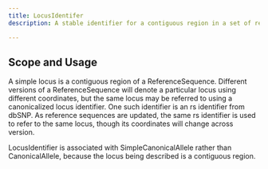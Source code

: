 ```yaml
---
title: LocusIdentifer
description: A stable identifier for a contiguous region in a set of related ReferenceSequences.

---
```


Scope and Usage
---------------

A simple locus is a contiguous region of a ReferenceSequence.  Different versions of a ReferenceSequence will denote a particular locus using different coordinates, but the same locus may be referred to using a canonicalized locus identifier.  One such identifier is an rs identifier from dbSNP.  As reference sequences are updated, the same rs identifier is used to refer to the same locus, though its coordinates will change across version.

LocusIdentifier is associated with SimpleCanonicalAllele rather than CanonicalAllele, because the locus being described is a contiguous region.


